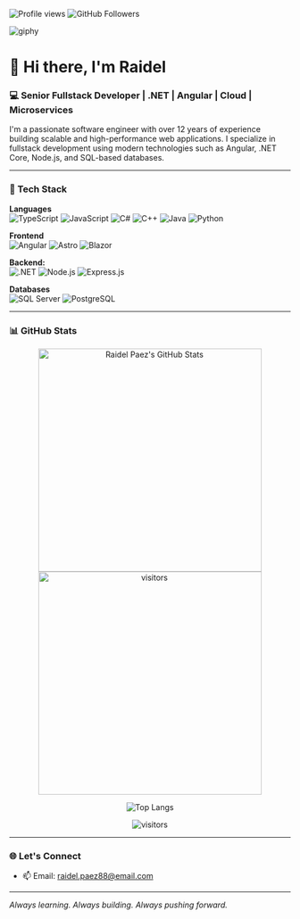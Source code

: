 <!--
# 👋 Hi there, I'm Raidel

Here are some ideas to get you started:

- 🔭 I’m currently working on ...
- 🌱 I’m currently learning ...
- 👯 I’m looking to collaborate on ...
- 🤔 I’m looking for help with ...
- 💬 Ask me about ...
- 📫 How to reach me: ...
- 😄 Pronouns: ...
- ⚡ Fun fact: ...
-->


![Profile views](https://komarev.com/ghpvc/?username=rpaez88&label=Profile%20views&color=0e75b6&style=flat)
![GitHub Followers](https://img.shields.io/github/followers/rpaez88?style=social)

![giphy](https://github.com/user-attachments/assets/3f309e99-ace5-4471-9eb5-e17bae02c619)


# 👋 Hi there, I'm Raidel

### 💻 Senior Fullstack Developer | .NET | Angular | Cloud | Microservices

I'm a passionate software engineer with over 12 years of experience building scalable and high-performance web applications. I specialize in fullstack development using modern technologies such as Angular, .NET Core, Node.js, and SQL-based databases.

---

### 🚀 Tech Stack

**Languages**  
![TypeScript](https://img.shields.io/badge/-TypeScript-3178C6?style=flat-square&logo=typescript&logoColor=white)
![JavaScript](https://img.shields.io/badge/-JavaScript-F7DF1E?style=flat-square&logo=javascript&logoColor=black)
![C#](https://img.shields.io/badge/-C%23-239120?style=flat-square&logo=c-sharp&logoColor=white)
![C++](https://img.shields.io/badge/C++-%2300599C.svg?logo=c%2B%2B&logoColor=white)
![Java](https://img.shields.io/badge/Java-%23ED8B00.svg?logo=openjdk&logoColor=white)
![Python](https://img.shields.io/badge/Python-3776AB?logo=python&logoColor=fff)

**Frontend**  
![Angular](https://img.shields.io/badge/-Angular-DD0031?style=flat-square&logo=angular&logoColor=white)
![Astro](https://img.shields.io/badge/Astro-BC52EE?logo=astro&logoColor=fff)
![Blazor](https://img.shields.io/badge/Blazor-512BD4?logo=blazor&logoColor=fff)

**Backend:**  
![.NET](https://img.shields.io/badge/-.NET-512BD4?style=flat-square&logo=dotnet&logoColor=white)
![Node.js](https://img.shields.io/badge/-Node.js-339933?style=flat-square&logo=node.js&logoColor=white)
![Express.js](https://img.shields.io/badge/Express.js-%23404d59.svg?logo=express&logoColor=%2361DAFB)

**Databases**  
![SQL Server](https://img.shields.io/badge/-SQL_Server-CC2927?style=flat-square&logo=microsoftsqlserver&logoColor=white)
![PostgreSQL](https://img.shields.io/badge/-PostgreSQL-4169E1?style=flat-square&logo=postgresql&logoColor=white)

---

### 📊 GitHub Stats

<div align="center">
<img src="https://github-readme-stats.vercel.app/api?username=rpaez88&show_icons=true&hide_border=true" alt="Raidel Paez's GitHub Stats" width="400">
<img src="http://github-readme-streak-stats.herokuapp.com?user=rpaez88" alt="visitors" width="400"> 

![Top Langs](https://github-readme-stats.vercel.app/api/top-langs/?username=rpaez88&layout=compact&langs_count=10)

</div>

<div align="center">
<img src="https://visitor-badge.laobi.icu/badge?page_id=rpaez88.rpaez88" alt="visitors">
</div>

---

### 🌐 Let's Connect

- 📫 Email: raidel.paez88@email.com

---

_Always learning. Always building. Always pushing forward._
